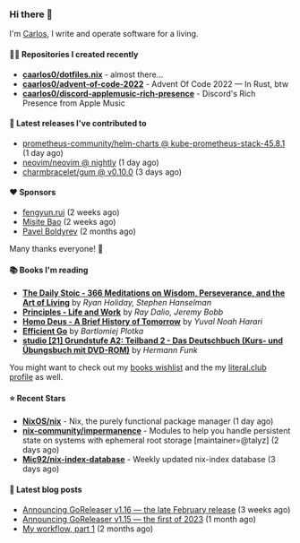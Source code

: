 ### Hi there 👋

I'm [Carlos](https://caarlos0.dev), I write and operate software for a living.

#### 👨‍💻 Repositories I created recently
- **[caarlos0/dotfiles.nix](https://github.com/caarlos0/dotfiles.nix)** - almost there...
- **[caarlos0/advent-of-code-2022](https://github.com/caarlos0/advent-of-code-2022)** - Advent Of Code 2022 — In Rust, btw
- **[caarlos0/discord-applemusic-rich-presence](https://github.com/caarlos0/discord-applemusic-rich-presence)** - Discord's Rich Presence from Apple Music

#### 🚀 Latest releases I've contributed to


- [prometheus-community/helm-charts @ kube-prometheus-stack-45.8.1](https://github.com/prometheus-community/helm-charts/releases/tag/kube-prometheus-stack-45.8.1) (1 day ago)
- [neovim/neovim @ nightly](https://github.com/neovim/neovim/releases/tag/nightly) (1 day ago)
- [charmbracelet/gum @ v0.10.0](https://github.com/charmbracelet/gum/releases/tag/v0.10.0) (3 days ago)

#### ❤️ Sponsors
- [fengyun.rui](https://github.com/rfyiamcool) (2 weeks ago)
- [Misite Bao](https://github.com/misitebao) (2 weeks ago)
- [Pavel Boldyrev](https://github.com/bpg) (2 months ago)

Many thanks everyone! 🙏

#### 📚 Books I'm reading
- **[The Daily Stoic - 366 Meditations on Wisdom, Perseverance, and the Art of Living](https://literal.club/caarlos0/book/the-daily-stoic-lbfbd)** by _Ryan Holiday, Stephen Hanselman_
- **[Principles - Life and Work](https://literal.club/caarlos0/book/ray-dalioray-daliojeremy-bobbprinciples-a9caw)** by _Ray Dalio, Jeremy Bobb_
- **[Homo Deus - A Brief History of Tomorrow](https://literal.club/caarlos0/book/yuval-noah-harari-homo-deus-ea6af)** by _Yuval Noah Harari_
- **[Efficient Go](https://literal.club/caarlos0/book/bartlomiej-plotka-efficient-go-h2xgm)** by _Bartlomiej Plotka_
- **[studio [21] Grundstufe A2: Teilband 2 - Das Deutschbuch (Kurs- und Übungsbuch mit DVD-ROM)](https://literal.club/caarlos0/book/hermann-funk-studio-21-grundstufe-a2-teilband-2-das-deutschbuch-kurs-und-ubungsbuch-mit-dvd-rom-9zuoy)** by _Hermann Funk_

You might want to check out my [books
wishlist](https://www.amazon.com.br/hz/wishlist/ls/EB8P7VS717SV) and the my
[literal.club profile](https://literal.club/caarlos0) as well.

#### ⭐ Recent Stars
- **[NixOS/nix](https://github.com/NixOS/nix)** - Nix, the purely functional package manager (1 day ago)
- **[nix-community/impermanence](https://github.com/nix-community/impermanence)** - Modules to help you handle persistent state on systems with ephemeral root storage [maintainer=@talyz] (2 days ago)
- **[Mic92/nix-index-database](https://github.com/Mic92/nix-index-database)** - Weekly updated nix-index database (3 days ago)

#### 📄 Latest blog posts
- [Announcing GoReleaser v1.16 — the late February release](https://carlosbecker.com/posts/goreleaser-v1.16/) (3 weeks ago)
- [Announcing GoReleaser v1.15 — the first of 2023](https://carlosbecker.com/posts/goreleaser-v1.15/) (1 month ago)
- [My workflow, part 1](https://carlosbecker.com/posts/workflow-pt1/) (2 months ago)
